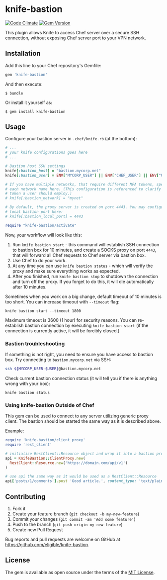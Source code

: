 # knife-bastion

[![Code Climate](https://codeclimate.com/github/eligible/knife-bastion/badges/gpa.svg)](https://codeclimate.com/github/eligible/knife-bastion)
[![Gem Version](https://badge.fury.io/rb/knife-bastion.svg)](https://badge.fury.io/rb/knife-bastion)

This plugin allows Knife to access Chef server over a secure SSH connection,
without exposing Chef server port to your VPN network.

## Installation

Add this line to your Chef repository's Gemfile:

```ruby
gem 'knife-bastion'
```

And then execute:

    $ bundle

Or install it yourself as:

    $ gem install knife-bastion

## Usage

Configure your bastion server in `.chef/knife.rb` (at the bottom):

```ruby
# ...
# your knife configurations goes here
# ...

# Bastion host SSH settings
knife[:bastion_host] = "bastion.mycorp.net"
knife[:bastion_user] = ENV["MYCORP_USER"] || ENV["CHEF_USER"] || ENV["USER"]

# If you have multiple networks, that require different MFA tokens, specify
# each network name here. (This configuration is referenced to clarify the
# token a user should employ.)
# knife[:bastion_network] = "mynet"

# By default, the proxy server is created on port 4443. You may configure the
# local bastion port here:
# knife[:bastion_local_port] = 4443

require "knife-bastion/activate"
```

Now, your workflow will look like this:

1. Run `knife bastion start` - this command will establish SSH connection to
   bastion box for 10 minutes, and create a SOCKS proxy on port `4443`, that
   will forward all Chef requests to Chef server via bastion box.
2. Use Chef to do your work.
3. At any time you can use `knife bastion status` - which will verify the proxy
   and make sure everything works as expected.
4. After you finished, run `knife bastion stop` to shutdown the connection
   and turn off the proxy. If you forget to do this, it will die automatically
   after 10 minutes.

Sometimes when you work on a big change, default timeout of 10 minutes is too short.
You can increase timeout with `--timeout` flag:

```
knife bastion start --timeout 1800
```

Maximum timeout is 3600 (1 hour) for security reasons. You can re-establish bastion
connection by executing `knife bastion start` (if the connection is currently active,
it will be forcibly closed.)

### Bastion troubleshooting

If something is not right, you need to ensure you have access to bastion box.
Try connecting to `bastion.mycorp.net` via SSH:

```bash
ssh ${MYCORP_USER-$USER}@bastion.mycorp.net
```

Check current bastion connection status (it will tell you if there is anything
wrong with your box):

```
knife bastion status
```

### Using knife-bastion Outside of Chef

This gem can be used to connect to any server utilizing generic
proxy client. The bastion should be started the same way as it is
described above.

Example:

```ruby
require 'knife-bastion/client_proxy'
require 'rest_client'

# initialize RestClient::Resource object and wrap it into a bastion proxy
api = KnifeBastion::ClientProxy.new(
  RestClient::Resource.new('https://domain.com/api/v1')
)

# use api the same way as it would be used as a RestClient::Resource
api['posts/1/comments'].post 'Good article.', content_type: 'text/plain'
```

## Contributing

1. Fork it
2. Create your feature branch (`git checkout -b my-new-feature`)
3. Commit your changes (`git commit -am 'Add some feature'`)
4. Push to the branch (`git push origin my-new-feature`)
5. Create new Pull Request

Bug reports and pull requests are welcome on GitHub at https://github.com/eligible/knife-bastion.

## License

The gem is available as open source under the terms of the [MIT License](http://opensource.org/licenses/MIT).
